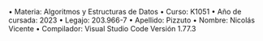 • Materia: Algoritmos y Estructuras de Datos
• Curso: K1051 
• Año de cursada: 2023 
• Legajo: 203.966-7
• Apellido: Pizzuto 
• Nombre: Nicolás Vicente
• Compilador: Visual Studio Code Versión 1.77.3
